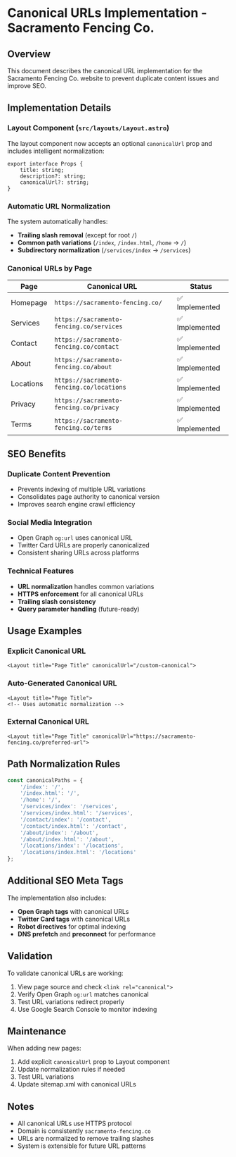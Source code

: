 # Canonical URLs Implementation - Sacramento Fencing Co.

## Overview
This document describes the canonical URL implementation for the Sacramento Fencing Co. website to prevent duplicate content issues and improve SEO.

## Implementation Details

### Layout Component (`src/layouts/Layout.astro`)
The layout component now accepts an optional `canonicalUrl` prop and includes intelligent normalization:

```astro
export interface Props {
	title: string;
	description?: string;
	canonicalUrl?: string;
}
```

### Automatic URL Normalization

The system automatically handles:
- **Trailing slash removal** (except for root `/`)
- **Common path variations** (`/index`, `/index.html`, `/home` → `/`)
- **Subdirectory normalization** (`/services/index` → `/services`)

### Canonical URLs by Page

| Page | Canonical URL | Status |
|------|---------------|--------|
| Homepage | `https://sacramento-fencing.co/` | ✅ Implemented |
| Services | `https://sacramento-fencing.co/services` | ✅ Implemented |
| Contact | `https://sacramento-fencing.co/contact` | ✅ Implemented |
| About | `https://sacramento-fencing.co/about` | ✅ Implemented |
| Locations | `https://sacramento-fencing.co/locations` | ✅ Implemented |
| Privacy | `https://sacramento-fencing.co/privacy` | ✅ Implemented |
| Terms | `https://sacramento-fencing.co/terms` | ✅ Implemented |

## SEO Benefits

### Duplicate Content Prevention
- Prevents indexing of multiple URL variations
- Consolidates page authority to canonical version
- Improves search engine crawl efficiency

### Social Media Integration
- Open Graph `og:url` uses canonical URL
- Twitter Card URLs are properly canonicalized
- Consistent sharing URLs across platforms

### Technical Features
- **URL normalization** handles common variations
- **HTTPS enforcement** for all canonical URLs
- **Trailing slash consistency** 
- **Query parameter handling** (future-ready)

## Usage Examples

### Explicit Canonical URL
```astro
<Layout title="Page Title" canonicalUrl="/custom-canonical">
```

### Auto-Generated Canonical URL
```astro
<Layout title="Page Title">
<!-- Uses automatic normalization -->
```

### External Canonical URL
```astro
<Layout title="Page Title" canonicalUrl="https://sacramento-fencing.co/preferred-url">
```

## Path Normalization Rules

```javascript
const canonicalPaths = {
	'/index': '/',
	'/index.html': '/',
	'/home': '/',
	'/services/index': '/services',
	'/services/index.html': '/services',
	'/contact/index': '/contact',
	'/contact/index.html': '/contact',
	'/about/index': '/about',
	'/about/index.html': '/about',
	'/locations/index': '/locations',
	'/locations/index.html': '/locations'
};
```

## Additional SEO Meta Tags

The implementation also includes:
- **Open Graph tags** with canonical URLs
- **Twitter Card tags** with canonical URLs
- **Robot directives** for optimal indexing
- **DNS prefetch** and **preconnect** for performance

## Validation

To validate canonical URLs are working:
1. View page source and check `<link rel="canonical">`
2. Verify Open Graph `og:url` matches canonical
3. Test URL variations redirect properly
4. Use Google Search Console to monitor indexing

## Maintenance

When adding new pages:
1. Add explicit `canonicalUrl` prop to Layout component
2. Update normalization rules if needed
3. Test URL variations
4. Update sitemap.xml with canonical URLs

## Notes

- All canonical URLs use HTTPS protocol
- Domain is consistently `sacramento-fencing.co`
- URLs are normalized to remove trailing slashes
- System is extensible for future URL patterns